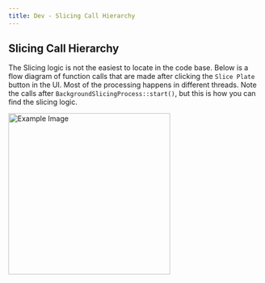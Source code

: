 ```yaml
---
title: Dev - Slicing Call Hierarchy
---
```


## Slicing Call Hierarchy

The Slicing logic is not the easiest to locate in the code base. Below is a flow diagram of function calls that are made after clicking the `Slice Plate` button in the UI. Most of the processing happens in different threads. Note the calls after `BackgroundSlicingProcess::start()`, but this is how you can find the slicing logic.

<img src="/images/slicing_call_heirarchy.svg" alt="Example Image" width="320">
